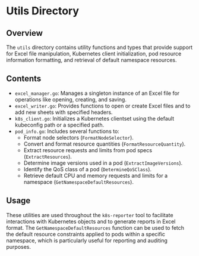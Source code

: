 # Utils Directory

## Overview
The `utils` directory contains utility functions and types that provide support for Excel file manipulation, Kubernetes client initialization, pod resource information formatting, and retrieval of default namespace resources.

## Contents
- `excel_manager.go`: Manages a singleton instance of an Excel file for operations like opening, creating, and saving.
- `excel_writer.go`: Provides functions to open or create Excel files and to add new sheets with specified headers.
- `k8s_client.go`: Initializes a Kubernetes clientset using the default kubeconfig path or a specified path.
- `pod_info.go`: Includes several functions to:
  - Format node selectors (`FormatNodeSelector`).
  - Convert and format resource quantities (`FormatResourceQuantity`).
  - Extract resource requests and limits from pod specs (`ExtractResources`).
  - Determine image versions used in a pod (`ExtractImageVersions`).
  - Identify the QoS class of a pod (`DetermineQoSClass`).
  - Retrieve default CPU and memory requests and limits for a namespace (`GetNamespaceDefaultResources`).

## Usage
These utilities are used throughout the `k8s-reporter` tool to facilitate interactions with Kubernetes objects and to generate reports in Excel format. The `GetNamespaceDefaultResources` function can be used to fetch the default resource constraints applied to pods within a specific namespace, which is particularly useful for reporting and auditing purposes.